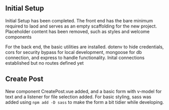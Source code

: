 ## Initial Setup
Initial Setup has been completed. The front end has the bare minimum required to laod and serves as an empty scaffolding for the new project. Placeholder content has been removed, such as styles and welcome components

For the back end, the basic utilities are installed.
dotenv to hide credentials, cors for security bypass for local development, mongoose for db connection,
and express to handle functionality. Inital connections established but no routes defined yet

## Create Post
New component CreatePost.vue added, and a basic form with v-model for text and a listener for file selection added.
For basic styling, sass was added using `npm add -D sass` to make the form a bit tidier while developing.